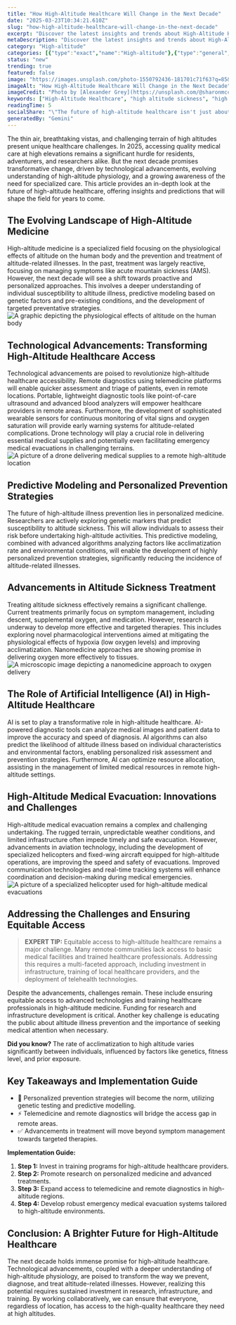 ```yaml
---
title: "How High-Altitude Healthcare Will Change in the Next Decade"
date: "2025-03-23T10:34:21.610Z"
slug: "how-high-altitude-healthcare-will-change-in-the-next-decade"
excerpt: "Discover the latest insights and trends about High-Altitude Healthcare. This comprehensive guide covers everything you need to know about High-Altitude Healthcare in 2025."
metaDescription: "Discover the latest insights and trends about High-Altitude Healthcare. This comprehensive guide covers everything you need to know about High-Altitude Hea..."
category: "High-altitude"
categories: [{"type":"exact","name":"High-altitude"},{"type":"general","name":"Medicine"},{"type":"medium","name":"Emergency Medicine"},{"type":"specific","name":"Acute Mountain Sickness"},{"type":"niche","name":"Hypobaric Hypoxia"}]
status: "new"
trending: true
featured: false
image: "https://images.unsplash.com/photo-1550792436-181701c71f63?q=85&w=1200&fit=max&fm=webp&auto=compress"
imageAlt: "How High-Altitude Healthcare Will Change in the Next Decade"
imageCredit: "Photo by [Alexander Grey](https://unsplash.com/@sharonmccutcheon) on Unsplash"
keywords: ["High-Altitude Healthcare", "high altitude sickness", "high altitude healthcare providers", "altitude sickness treatment", "high altitude medicine", "best high altitude hospitals", "high altitude illness prevention", "high altitude acclimatization", "treating altitude sickness", "high altitude medical evacuation"]
readingTime: 5
socialShare: "\"The future of high-altitude healthcare isn't just about treating illness; it's about preventing it through personalized medicine and cutting-edge technology.\""
generatedBy: "Gemini"
---
```




The thin air, breathtaking vistas, and challenging terrain of high altitudes present unique healthcare challenges.  In 2025, accessing quality medical care at high elevations remains a significant hurdle for residents, adventurers, and researchers alike.  But the next decade promises transformative change, driven by technological advancements, evolving understanding of high-altitude physiology, and a growing awareness of the need for specialized care. This article provides an in-depth look at the future of high-altitude healthcare, offering insights and predictions that will shape the field for years to come.

## The Evolving Landscape of High-Altitude Medicine

High-altitude medicine is a specialized field focusing on the physiological effects of altitude on the human body and the prevention and treatment of altitude-related illnesses.  In the past, treatment was largely reactive, focusing on managing symptoms like acute mountain sickness (AMS). However, the next decade will see a shift towards proactive and personalized approaches.  This involves a deeper understanding of individual susceptibility to altitude illness, predictive modeling based on genetic factors and pre-existing conditions, and the development of targeted preventative strategies. ![A graphic depicting the physiological effects of altitude on the human body](https://images.unsplash.com/photo-1516841273335-e39b37888115?q=85&w=1200&fit=max&fm=webp&auto=compress)

## Technological Advancements: Transforming High-Altitude Healthcare Access

Technological advancements are poised to revolutionize high-altitude healthcare accessibility.  Remote diagnostics using telemedicine platforms will enable quicker assessment and triage of patients, even in remote locations.  Portable, lightweight diagnostic tools like point-of-care ultrasound and advanced blood analyzers will empower healthcare providers in remote areas.  Furthermore, the development of sophisticated wearable sensors for continuous monitoring of vital signs and oxygen saturation will provide early warning systems for altitude-related complications.  Drone technology will play a crucial role in delivering essential medical supplies and potentially even facilitating emergency medical evacuations in challenging terrains. ![A picture of a drone delivering medical supplies to a remote high-altitude location](https://images.unsplash.com/photo-1579684385127-1ef15d508118?q=85&w=1200&fit=max&fm=webp&auto=compress)

##  Predictive Modeling and Personalized Prevention Strategies

The future of high-altitude illness prevention lies in personalized medicine.  Researchers are actively exploring genetic markers that predict susceptibility to altitude sickness. This will allow individuals to assess their risk before undertaking high-altitude activities.  This predictive modeling, combined with advanced algorithms analyzing factors like acclimatization rate and environmental conditions, will enable the development of highly personalized prevention strategies, significantly reducing the incidence of altitude-related illnesses.

##  Advancements in Altitude Sickness Treatment

Treating altitude sickness effectively remains a significant challenge.  Current treatments primarily focus on symptom management, including descent, supplemental oxygen, and medication.  However, research is underway to develop more effective and targeted therapies.  This includes exploring novel pharmacological interventions aimed at mitigating the physiological effects of hypoxia (low oxygen levels) and improving acclimatization.  Nanomedicine approaches are showing promise in delivering oxygen more effectively to tissues. ![A microscopic image depicting a nanomedicine approach to oxygen delivery](https://images.unsplash.com/photo-1593491034932-844ab981ed7c?q=85&w=1200&fit=max&fm=webp&auto=compress)

##  The Role of Artificial Intelligence (AI) in High-Altitude Healthcare

AI is set to play a transformative role in high-altitude healthcare.  AI-powered diagnostic tools can analyze medical images and patient data to improve the accuracy and speed of diagnosis.  AI algorithms can also predict the likelihood of altitude illness based on individual characteristics and environmental factors, enabling personalized risk assessment and prevention strategies.  Furthermore, AI can optimize resource allocation, assisting in the management of limited medical resources in remote high-altitude settings.

##  High-Altitude Medical Evacuation: Innovations and Challenges

High-altitude medical evacuation remains a complex and challenging undertaking.  The rugged terrain, unpredictable weather conditions, and limited infrastructure often impede timely and safe evacuation.  However, advancements in aviation technology, including the development of specialized helicopters and fixed-wing aircraft equipped for high-altitude operations, are improving the speed and safety of evacuations.  Improved communication technologies and real-time tracking systems will enhance coordination and decision-making during medical emergencies. ![A picture of a specialized helicopter used for high-altitude medical evacuations](https://images.unsplash.com/photo-1550792436-181701c71f63?q=85&w=1200&fit=max&fm=webp&auto=compress)

##  Addressing the Challenges and Ensuring Equitable Access

> **EXPERT TIP:**  Equitable access to high-altitude healthcare remains a major challenge.  Many remote communities lack access to basic medical facilities and trained healthcare professionals.  Addressing this requires a multi-faceted approach, including investment in infrastructure, training of local healthcare providers, and the deployment of telehealth technologies.

Despite the advancements, challenges remain.  These include ensuring equitable access to advanced technologies and training healthcare professionals in high-altitude medicine.  Funding for research and infrastructure development is critical.  Another key challenge is educating the public about altitude illness prevention and the importance of seeking medical attention when necessary.

**Did you know?**  The rate of acclimatization to high altitude varies significantly between individuals, influenced by factors like genetics, fitness level, and prior exposure.

## Key Takeaways and Implementation Guide

* 🔑 Personalized prevention strategies will become the norm, utilizing genetic testing and predictive modelling.
* ⚡ Telemedicine and remote diagnostics will bridge the access gap in remote areas.
* ✅ Advancements in treatment will move beyond symptom management towards targeted therapies.

**Implementation Guide:**

1. **Step 1:** Invest in training programs for high-altitude healthcare providers.
2. **Step 2:** Promote research on personalized medicine and advanced treatments.
3. **Step 3:** Expand access to telemedicine and remote diagnostics in high-altitude regions.
4. **Step 4:** Develop robust emergency medical evacuation systems tailored to high-altitude environments.

## Conclusion: A Brighter Future for High-Altitude Healthcare

The next decade holds immense promise for high-altitude healthcare.  Technological advancements, coupled with a deeper understanding of high-altitude physiology, are poised to transform the way we prevent, diagnose, and treat altitude-related illnesses.  However, realizing this potential requires sustained investment in research, infrastructure, and training.  By working collaboratively, we can ensure that everyone, regardless of location, has access to the high-quality healthcare they need at high altitudes.

